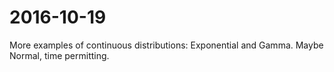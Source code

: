 # 2016-10-19

More examples of continuous distributions: Exponential and Gamma. Maybe Normal, time permitting.
